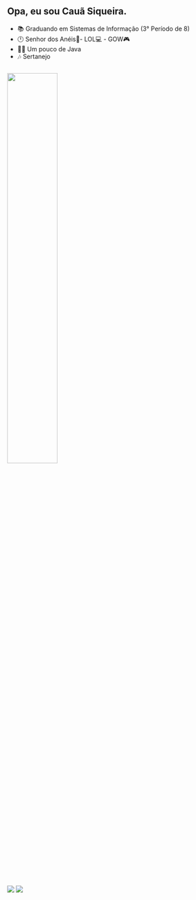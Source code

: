 <div align="left">
  
## Opa, eu sou Cauã Siqueira. <br>
- 📚 Graduando em Sistemas de Informação (3° Período de 8)
- 🕛 Senhor dos Anéis📕- LOL💻 - GOW🎮
- 🧑‍💻 Um pouco de Java
- 🎶 Sertanejo
  
##

</div>
  
<div align="left">
  <a href="https://github.com/CauaSiCa29">
  <img width="48%" src="https://github-readme-stats.vercel.app/api?username=CauaSiCa29&show_icons=true&theme=tokyonight&include_all_commits=true&count_private=true"/>
</div>
  
  <div align="left"> 
  <a href="https://instagram.com/siqueira_caua" target="_blank"><img src="https://img.shields.io/badge/-Instagram-%23E4405F?style=for-the-badge&logo=instagram&logoColor=white" target="_blank"></a>
  <a href = "mailto:cauascc2002@gmail.com"><img src="https://img.shields.io/badge/-Gmail-%23333?style=for-the-badge&logo=gmail&logoColor=white" target="_blank"></a>
</div>
